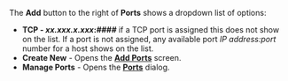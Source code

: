 &NewLine;

The **Add** button to the right of **Ports** shows a dropdown list of options:
* **TCP - *xx.xxx.x.xxx*:*####*** if a TCP port is assigned this does not show on the list.
  If a port is not assigned, any available port *IP address:port* number for a host shows on the list.
* **Create New** - Opens the [**Add Ports**](#add-port-screen) screen.
* **Manage Ports** - Opens the [**Ports**](#ports-dialog) dialog.